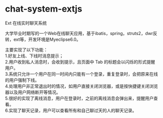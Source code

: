 # chat-system-extjs  
Ext 在线实时聊天系统  

大学毕业时期写的一个Web在线聊天应用，基于ibatis，spring，struts2，dwr反转，ext等，开发环境是Myeclipse6.0。     

主要实现了以下功能：  
1.好友上线、下线时消息提示；  
2.用户收到私人消息时，会收到提示，且页面中 Tab 的标题会以闪烁的形式提醒用户。  
3.系统只允许一个用户在同一时间内只能有一个登录，重复登录时，会把原来在线的用户强制下线。  
4.处理用户非正常退出时的情况，如用户直接关闭浏览器，或是按快捷键关闭浏览器以及用户网络断开等情况。  
5.很好的实现了离线消息，用户在登录时，之前的离线消息会弹出来，提醒用户查看。  
6.实现了聊天记录，用户可以查看所有和自己聊过天的人的聊天记录。  
